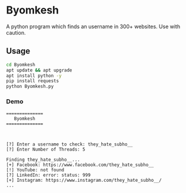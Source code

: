 # Byomkesh
A python program which finds an username in 300+ websites. Use with caution.

## Usage

```bash
cd Byomkesh
apt update && apt upgrade
apt install python -y
pip install requests
python Byomkesh.py
```
### Demo
```text
==============
   Byomkesh
==============



[?] Enter a username to check: they_hate_subho__
[?] Enter Number of Threads: 5

Finding they_hate_subho__...
[+] Facebook: https://www.facebook.com/they_hate_subho__
[!] YouTube: not found
[?] LinkedIn: error: status: 999
[+] Instagram: https://www.instagram.com/they_hate_subho__/
...
```
